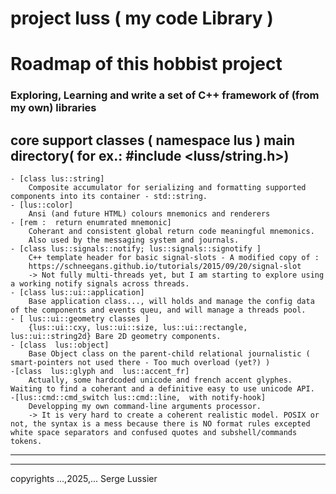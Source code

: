 
# project luss ( my code Library )

# Roadmap of this hobbist project

### Exploring, Learning and write a set of C++ framework of (from my own) libraries

## core support classes ( namespace lus ) main directory( for ex.: #include <luss/string.h>)

    - [class lus::string]
        Composite accumulator for serializing and formatting supported components into its container - std::string.
    - [lus::color]
        Ansi (and future HTML) colours mnemonics and renderers
    - [rem :  return enumrated mnemonic]
        Coherant and consistent global return code meaningful mnemonics.
        Also used by the messaging system and journals.
    - [class lus::signals::notify; lus::signals::signotify ]
        C++ template header for basic signal-slots - A modified copy of :
        https://schneegans.github.io/tutorials/2015/09/20/signal-slot
        -> Not fully multi-threads yet, but I am starting to explore using a working notify signals across threads.
    - [class lus::ui::application]
        Base application class..., will holds and manage the config data of the components and events queu, and will manage a threads pool.
    - [ lus::ui::geometry classes ]
        {lus::ui::cxy, lus::ui::size, lus::ui::rectangle, lus::ui::string2d} Bare 2D geometry components.
    - [class  lus::object]
        Base Object class on the parent-child relational journalistic ( smart-pointers not used there - Too much overload (yet?) )
    -[class  lus::glyph and  lus::accent_fr]
        Actually, some hardcoded unicode and french accent glyphes. Waiting to find a coherant and a definitive easy to use unicode API.
    -[lus::cmd::cmd_switch lus::cmd::line,  with notify-hook]
        Developping my own command-line arguments processor.
        -> It is very hard to create a coherent realistic model. POSIX or not, the syntax is a mess because there is NO format rules excepted white space separators and confused quotes and subshell/commands tokens.
    
---
---
copyrights ...,2025,... Serge Lussier
